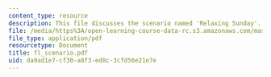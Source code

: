 ```yaml
---
content_type: resource
description: This file discusses the scenario named 'Relaxing Sunday'.
file: /media/https%3A/open-learning-course-data-rc.s3.amazonaws.com/mas-961-ambient-intelligence-spring-2005/da9ad1e7cf30a8f3ed8c3cfd56e21e7e_fl_scenario.pdf
file_type: application/pdf
resourcetype: Document
title: fl_scenario.pdf
uid: da9ad1e7-cf30-a8f3-ed8c-3cfd56e21e7e
---
```

